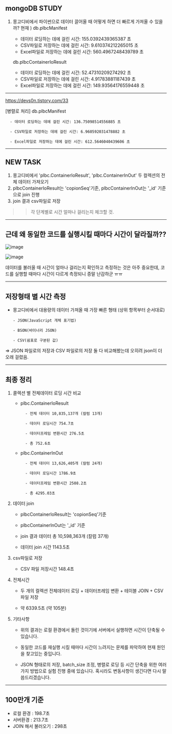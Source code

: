 ## mongoDB STUDY

1. 몽고디비에서 파이썬으로 데이터 끌어올 때 어떻게 하면 더 빠르게 가져올 수 있을까?
현재 ) db.plbcManifest
      - 데이터 로딩하는 데에 걸린 시간: 155.0392439365387 초
      - CSV파일로 저장하는 데에 걸린 시간: 9.610374212265015 초
      - Excel파일로 저장하는 데에 걸린 시간: 560.4967248439789 초
  
      db.plbcContainerIoResult
      - 데이터 로딩하는 데에 걸린 시간: 52.47310209274292 초
      - CSV파일로 저장하는 데에 걸린 시간: 4.91783881187439 초
      - Excel파일로 저장하는 데에 걸린 시간: 149.93564176559448 초

---
https://devs0n.tistory.com/33

[병렬로 처리]
  db.plbcManifest
      
      - 데이터 로딩하는 데에 걸린 시간: 136.75098514556885 초
      
      - CSV파일로 저장하는 데에 걸린 시간: 6.960592031478882 초
      
      - Excel파일로 저장하는 데에 걸린 시간: 612.5646040439606 초

---
## NEW TASK

1. 몽고디비에서 'plbc.ContainerIoResult', 'plbc.ContainerInOut' 두 컬렉션의 전체 데이터 가져오기
2. plbcContainerIoResult는 'copionSeq'기준, plbcContainerInOut는 '_id' 기준으로 join 진행
3. join 결과 csv파일로 저장

>>각 단계별로 시간 얼마나 걸리는지 체크할 것.

---
## 근데 왜 동일한 코드를 실행시킬 때마다 시간이 달라질까??

![image](https://github.com/baesunny/study_note/assets/133308712/dba1c484-1896-4c03-bab7-cb61a943b728)

![image](https://github.com/baesunny/study_note/assets/133308712/236b556d-edc2-47a7-96bc-7283df08632a)


데이터를 불러올 때 시간이 얼마나 걸리는지 확인하고 측정하는 것은 아주 중요한데, 코드를 실행할 때마다 시간이 다르게 측정되니 증말 난감하군 ㅠㅠ

---

## 저장형태 별 시간 측정

- 몽고디비에서 대용량의 데이터 가져올 때 가장 빠른 형태 (상위 항목부터 순서대로)
  
      - JSON(JavaScript 개체 표기법)
  
      - BSON(바이너리 JSON)
  
      - CSV(쉼표로 구분된 값)


=> JSON 파일로의 저장과 CSV 파일로의 저장 둘 다 비교해봤는데 오히려 json이 더 오래 걸렸음. 

---

## 최종 정리

1. 콜렉션 별 전체데이터 로딩 시간 비교
   
   - plbc.ContainerIoResult
     
           - 전체 데이터 10,835,137개 (칼럼 13개)
     
           - 데이터 로딩시간 754.7초
     
           - 데이터프레임 변환시간 276.5초
   
           - 총 752.6초


   - plbc.ContainerInOut
     
           - 전체 데이터 13,626,405개 (칼럼 24개)
     
           - 데이터 로딩시간 1786.9초
     
           - 데이터프레임 변환시간 2508.2초
     
           - 총 4295.03초



3. 데이터 join
   
   - plbcContainerIoResult는 'copionSeq'기준
     
   - plbcContainerInOut는 '_id' 기준
     
   - join 결과 데이터 총 10,598,363개 (칼럼 37개)
     
   - 데이터 join 시간 1143.5초



4. csv파일로 저장

   - CSV 파일 저장시간 148.4초

  
5. 전체시간

   - 두 개의 컬렉션 전체데이터 로딩 + 데이터프레임 변환 + 테이블 JOIN + CSV파일 저장
  
   - 약 6339.5초 (약 105분)


7. 기타사항
   
   - 위의 결과는 로컬 환경에서 돌린 것이기에 서버에서 실행하면 시간이 단축될 수 있습니다.
  
   - 동일한 코드를 재실행 시킬 때마다 시간이 느려지는 문제를 파악하여 현재 원인을 찾고있는 중입니다.
     
   - JSON 형태로의 저장, batch_size 조정, 병렬로 로딩 등 시간 단축을 위한 여러 가지 방법으로 실험 진행 중에 있습니다. 혹시라도 변동사항이 생긴다면 다시 말씀드리겠습니다.
  

---

## 100만개 기준

- 로컬 환경  :  198.7초
- 서버환경  :  213.7초
- JOIN 해서 불러오기  :  298초

